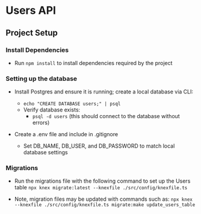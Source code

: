 # Users API

## Project Setup

### Install Dependencies

- Run `npm install` to install dependencies required by the project

### Setting up the database

- Install Postgres and ensure it is running; create a local database via CLI:

  - `echo "CREATE DATABASE users;" | psql`
  - Verify database exists:
    - `psql -d users` (this should connect to the database without errors)

- Create a .env file and include in .gitignore
  - Set DB_NAME, DB_USER, and DB_PASSWORD to match local database settings

### Migrations

- Run the migrations file with the following command to set up the Users table
  `npx knex migrate:latest --knexfile ./src/config/knexfile.ts`

- Note, migration files may be updated with commands such as:
  `npx knex --knexfile ./src/config/knexfile.ts migrate:make update_users_table`
